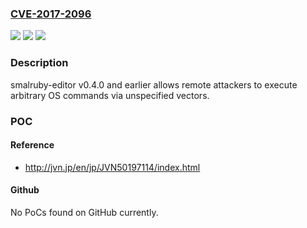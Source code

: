 ### [CVE-2017-2096](https://cve.mitre.org/cgi-bin/cvename.cgi?name=CVE-2017-2096)
![](https://img.shields.io/static/v1?label=Product&message=smalruby-editor&color=blue)
![](https://img.shields.io/static/v1?label=Version&message=n%2Fa&color=blue)
![](https://img.shields.io/static/v1?label=Vulnerability&message=OS%20Command%20Injection&color=brighgreen)

### Description

smalruby-editor v0.4.0 and earlier allows remote attackers to execute arbitrary OS commands via unspecified vectors.

### POC

#### Reference
- http://jvn.jp/en/jp/JVN50197114/index.html

#### Github
No PoCs found on GitHub currently.

